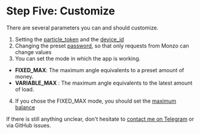 Step Five: Customize
===

There are several parameters you can and should customize.

1. Setting the [particle_token](https://github.com/d-Rickyy-b/Monzo-Meter/blob/master/heroku/web.py#L23) and the [device_id](https://github.com/d-Rickyy-b/Monzo-Meter/blob/master/heroku/web.py#L24)
2. Changing the preset [password](https://github.com/d-Rickyy-b/Monzo-Meter/blob/master/heroku/web.py#L37), so that only requests from Monzo can change values
3. You can set the mode in which the app is working.
  - **FIXED_MAX**: The maximum angle equivalents to a preset amount of money.
  - **VARIABLE_MAX** : The maximum angle equivalents to the latest amount of load.
4. If you chose the FIXED_MAX mode, you should set the [maximum balance](https://github.com/d-Rickyy-b/Monzo-Meter/blob/master/heroku/web.py#L27)

If there is still anything unclear, don't hesitate to [contact me on Telegram](https://t.me/d_Rickyy_b) or via GitHub issues.
